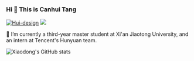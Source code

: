### Hi 👋 This is Canhui Tang

<!--
**Hui-design/Hui-design** is a ✨ _special_ ✨ repository because its `README.md` (this file) appears on your GitHub profile.

Here are some ideas to get you started:
-->

<a href="https://github.com/Hui-design"><img src="https://komarev.com/ghpvc/?username=Hui-design" alt="Hui-design" /></a>
<a href="https://github.com/Hui-design?tab=followers"><img src="https://img.shields.io/github/followers/Hui-design"></a>

🔭 I’m currently a third-year master student at Xi'an Jiaotong University, and an intern at Tencent's Hunyuan team.

![Xiaodong's GitHub stats](https://github-readme-stats.vercel.app/api?username=Hui-design&show_icons=true&theme=merko)

